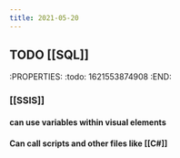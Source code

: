 ```yaml
---
title: 2021-05-20
---
```


## TODO [[SQL]]
:PROPERTIES:
:todo: 1621553874908
:END:
### [[SSIS]]
#### can use variables within visual elements
#### Can call scripts and other files like [[C#]]
####
